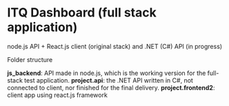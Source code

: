 # ITQ Dashboard (full stack application)

node.js API + React.js client (original stack)
and .NET (C#) API (in progress)

Folder structure

**js_backend**: API made in node.js, which is the working version for the full-stack test application. 
**project.api**: the .NET API written in C#, not connected to client, nor finished for the final delivery. 
**project.frontend2**: client app using react.js framework
